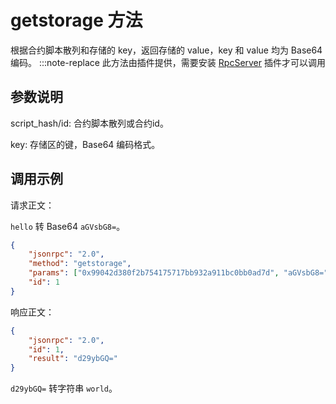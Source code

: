 # getstorage 方法

根据合约脚本散列和存储的 key，返回存储的 value，key 和 value 均为 Base64 编码。
:::note-replace
 此方法由插件提供，需要安装 [RpcServer](https://github.com/neo-project/neo-modules/releases) 插件才可以调用

## 参数说明

script_hash/id: 合约脚本散列或合约id。

key: 存储区的键，Base64 编码格式。

## 调用示例

请求正文：

`hello` 转 Base64 `aGVsbG8=`。

```json
{
    "jsonrpc": "2.0",
    "method": "getstorage",
    "params": ["0x99042d380f2b754175717bb932a911bc0bb0ad7d", "aGVsbG8="],
    "id": 1
}
```

响应正文：

```json
{
    "jsonrpc": "2.0",
    "id": 1,
    "result": "d29ybGQ="
}
```

`d29ybGQ=` 转字符串 `world`。
